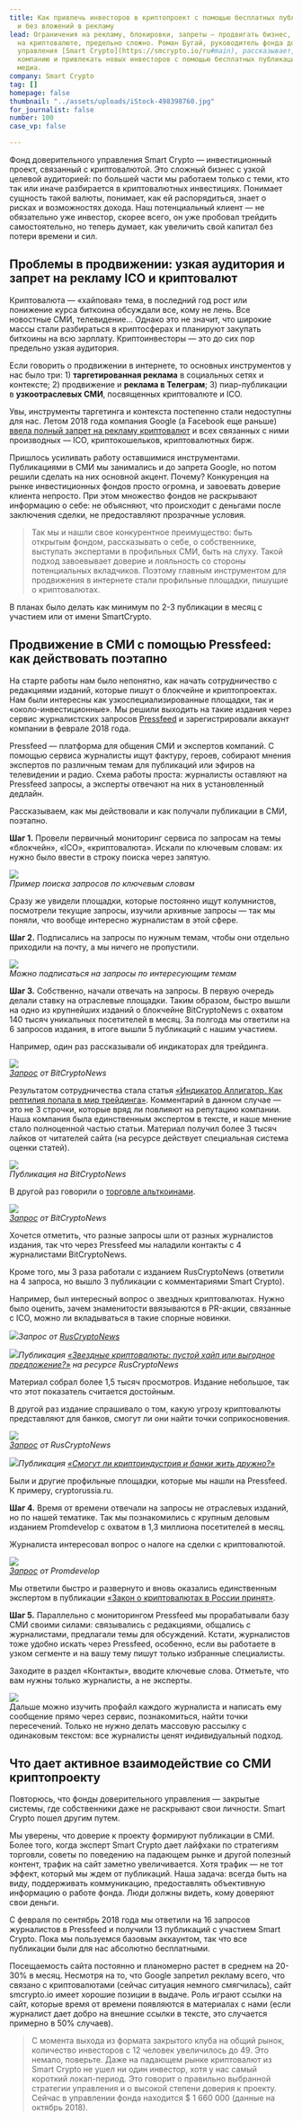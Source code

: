 ```yaml
---
title: Как привлечь инвесторов в криптопроект с помощью бесплатных публикаций в СМИ
  и без вложений в рекламу
lead: Ограничения на рекламу, блокировки, запреты — продвигать бизнес, основанный
  на криптовалюте, предельно сложно. Роман Бугай, руководитель фонда доверительного
  управления [Smart Crypto](https://smcrypto.io/ru#main), рассказывает, как развивать
  компанию и привлекать новых инвесторов с помощью бесплатных публикаций в отраслевых
  медиа.
company: Smart Crypto
tag: []
homepage: false
thumbnail: "../assets/uploads/iStock-498398760.jpg"
for_journalist: false
number: 100
case_vp: false

---
```

Фонд доверительного управления Smart Crypto — инвестиционный проект, связанный с криптовалютой. Это сложный бизнес с узкой целевой аудиторией: по большей части мы работаем только с теми, кто так или иначе разбирается в криптовалютных инвестициях. Понимает сущность такой валюты, понимает, как ей распорядиться, знает о рисках и возможностях дохода. Наш потенциальный клиент — не обязательно уже инвестор, скорее всего, он уже пробовал трейдить самостоятельно, но теперь думает, как увеличить свой капитал без потери времени и сил.

## Проблемы в продвижении: узкая аудитория и запрет на рекламу ICO и криптовалют

Криптовалюта — «хайповая» тема, в последний год рост или понижение курса биткоина обсуждали все, кому не лень. Все новостные СМИ, телевидение… Однако это не значит, что широкие массы стали разбираться в криптосферах и планируют закупать биткоины на всю зарплату. Криптоинвесторы — это до сих пор предельно узкая аудитория.

Если говорить о продвижении в интернете, то основных инструментов у нас было три: 1) **таргетированная реклама** в социальных сетях и контексте; 2) продвижение и **реклама в Телеграм**; 3) пиар-публикации в **узкоотраслевых СМИ**, посвященных криптовалюте и ICO.

Увы, инструменты таргетинга и контекста постепенно стали недоступны для нас. Летом 2018 года компания Google (а Facebook еще раньше) [ввела полный запрет на рекламу криптовалют](https://www.vedomosti.ru/technology/articles/2018/03/14/753477-google-zapretit-reklamu-kriptovalyut) и всех связанных с ними производных — ICO, криптокошельков, криптовалютных бирж.

Пришлось усиливать работу оставшимися инструментами. Публикациями в СМИ мы занимались и до запрета Google, но потом решили сделать на них основной акцент. Почему? Конкуренция на рынке инвестиционных фондов просто огромна, и завоевать доверие клиента непросто. При этом множество фондов не раскрывают информацию о себе: не объясняют, что происходит с деньгами после заключения сделки, не предоставляют прозрачные условия.

> Так мы и нашли свое конкурентное преимущество: быть открытым фондом, рассказывать о себе, о собственнике, выступать экспертами в профильных СМИ, быть на слуху. Такой подход завоевывает доверие и лояльность со стороны потенциальных вкладчиков. Поэтому главным инструментом для продвижения в интернете стали профильные площадки, пишущие о криптовалютах.

В планах было делать как минимум по 2-3 публикации в месяц с участием или от имени SmartCrypto.

## Продвижение в СМИ с помощью Pressfeed: как действовать поэтапно

На старте работы нам было непонятно, как начать сотрудничество с редакциями изданий, которые пишут о блокчейне и криптопроектах. Нам были интересны как узкоспециализированные площадки, так и «около-инвестиционные». Мы решили выходить на такие издания через сервис журналистских запросов [Pressfeed](https://pressfeed.ru/) и зарегистрировали аккаунт компании в феврале 2018 года.

Pressfeed — платформа для общения СМИ и экспертов компаний. С помощью сервиса журналисты ищут фактуру, героев, собирают мнения экспертов по различным темам для публикаций или эфиров на телевидении и радио. Схема работы проста: журналисты оставляют на Pressfeed запросы, а эксперты отвечают на них в установленный дедлайн.

Рассказываем, как мы действовали и как получали публикации в СМИ, поэтапно.

**Шаг 1.** Провели первичный мониторинг сервиса по запросам на темы «блокчейн», «ICO», «криптовалюта». Искали по ключевым словам: их нужно было ввести в строку поиска через запятую.

![](../assets/uploads/image4-4.png)  
_Пример поиска запросов по ключевым словам_

Сразу же увидели площадки, которые постоянно ищут колумнистов, посмотрели текущие запросы, изучили архивные запросы — так мы поняли, что вообще интересно журналистам в этой сфере.

**Шаг 2.** Подписались на запросы по нужным темам, чтобы они отдельно приходили на почту, а мы ничего не пропустили.

![](../assets/uploads/image1-5.png)  
_Можно подписаться на запросы по интересующим темам_

**Шаг 3.** Собственно, начали отвечать на запросы. В первую очередь делали ставку на отраслевые площадки. Таким образом, быстро вышли на одно из крупнейших изданий о блокчейне BitCryptoNews с охватом 140 тысяч уникальных посетителей в месяц. За полгода мы ответили на 6 запросов издания, в итоге вышли 5 публикаций с нашим участием.

Например, один раз рассказывали об индикаторах для трейдинга.

![](../assets/uploads/image2-3.png)  
[_Запрос_](https://pressfeed.ru/query/46025) _от BitCryptoNews_

Результатом сотрудничества стала статья [«Индикатор Аллигатор. Как рептилия попала в мир трейдинга»](https://bitcryptonews.ru/analytics/cryptocurrency/indikator-alligator-kak-reptiliya-popala-v-mir-trejdinga). Комментарий в данном случае — это не 3 строчки, которые вряд ли повлияют на репутацию компании. Наша компания была единственным экспертом в тексте, и наше мнение стало полноценной частью статьи. Материал получил более 3 тысяч лайков от читателей сайта (на ресурсе действует специальная система оценки статей).

![](../assets/uploads/image6-5.png)  
_Публикация на BitCryptoNews_

В другой раз говорили о [торговле альткоинами](https://bitcryptonews.ru/analytics/cryptocurrency/kak-torgovat-redkimi-kriptovalyutnyimi-parami).

![](../assets/uploads/image3-4.png)  
[_Запрос_](https://pressfeed.ru/query/45367) _от BitCryptoNews_

Хочется отметить, что разные запросы шли от разных журналистов издания, так что через Pressfeed мы наладили контакты с 4 журналистами BitCryptoNews.

Кроме того, мы 3 раза работали с изданием RusCryptoNews (ответили на 4 запроса, но вышло 3 публикации с комментариями Smart Crypto).

Например, был интересный вопрос о звездных криптовалютах. Нужно было оценить, зачем знаменитости ввязываются в PR-акции, связанные с ICO, можно ли вкладываться в такие спорные новинки.

![](../assets/uploads/image9-3.png)_Запрос от_ [_RusCryptoNews_](https://pressfeed.ru/query/42102)

![](../assets/uploads/image11-2.png)_Публикация_ [_«Звездные криптовалюты: пустой хайп или выгодное предложение?»_](http://ruscryptonews.ru/stat-i/zvezdnye-kriptovalyuty-pustoj-khajp-ili-vygodnoe-predlozhenie) _на ресурсе RusCryptoNews_

Материал собрал более 1,5 тысяч просмотров. Издание небольшое, так что этот показатель считается достойным.

В другой раз издание спрашивало о том, какую угрозу криптовалюты представляют для банков, смогут ли они найти точки соприкосновения.

![](../assets/uploads/image8-4.png)  
[_Запрос_](https://pressfeed.ru/query/45012) _от RusCryptoNews_

![](../assets/uploads/image10-3.png)_Публикация_ [_«Смогут ли криптоиндустрия и банки жить дружно?»_](http://ruscryptonews.ru/stat-i/smogut-li-kriptoindustriya-i-banki-zhit-druzhno)

Были и другие профильные площадки, которые мы нашли на Pressfeed. К примеру, cryptorussia.ru.

**Шаг 4.** Время от времени отвечали на запросы не отраслевых изданий, но по нашей тематике. Так мы познакомились с крупным деловым изданием Promdevelop с охватом в 1,3 миллиона посетителей в месяц.

Журналиста интересовал вопрос о налоге на сделки с криптовалютой.

![](../assets/uploads/image5-5.png)  
[_Запрос_](https://pressfeed.ru/query/42457) _от Promdevelop_

Мы ответили быстро и развернуто и вновь оказались единственным экспертом в публикации [«Закон о криптовалютах в России принят»](https://promdevelop.ru/news/zakon-o-kriptovalyutah-v-rossii-nalogooblozhenie-kriptovalyut/).

**Шаг 5.** Параллельно с мониторингом Pressfeed мы прорабатывали базу СМИ своими силами: связывались с редакциями, общались с журналистами, предлагали темы для обсуждений. Кстати, журналистов тоже удобно искать через Pressfeed, особенно, если вы работаете в узком сегменте и на вашу тему пишут только избранные специалисты.

Заходите в раздел «Контакты», вводите ключевые слова. Отметьте, что вам нужны только журналисты, а не эксперты.

![](../assets/uploads/image7.jpg)  
Дальше можно изучить профайл каждого журналиста и написать ему сообщение прямо через сервис, познакомиться, найти точки пересечений. Только не нужно делать массовую рассылку с одинаковым текстом: все журналисты ценят индивидуальный подход.

## Что дает активное взаимодействие со СМИ криптопроекту

Повторюсь, что фонды доверительного управления — закрытые системы, где собственники даже не раскрывают свои личности. Smart Crypto пошел другим путем.

Мы уверены, что доверие к проекту формируют публикации в СМИ. Более того, когда эксперт Smart Crypto дает лайфхаки по стратегиям торговли, советы по поведению на падающем рынке и другой полезный контент, трафик на сайт заметно увеличивается. Хотя трафик — не тот эффект, который мы ждем от публикаций. Наша задача: всегда быть на виду, поддерживать коммуникацию, предоставлять объективную информацию о работе фонда. Люди должны видеть, кому доверяют свои деньги.

С февраля по сентябрь 2018 года мы ответили на 16 запросов журналистов в Pressfeed и получили 13 публикаций с участием Smart Crypto. Пока мы пользуемся базовым аккаунтом, так что все публикации были для нас абсолютно бесплатными.

Посещаемость сайта постоянно и планомерно растет в среднем на 20-30% в месяц. Несмотря на то, что Google запретил рекламу всего, что связано с криптовалютами (сейчас ситуация немного смягчилась), сайт smcrypto.io имеет хорошие позиции в выдаче. Роль играют ссылки на сайт, которые время от времени появляются в материалах с нами (если журналист дает добро на внешние ссылки в тексте, это случается примерно в 50% случаев).

> С момента выхода из формата закрытого клуба на общий рынок, количество инвесторов с 12 человек увеличилось до 49. Это немало, поверьте. Даже на падающем рынке криптовалют из Smart Crypto не ушел ни один инвестор, хотя у нас самый короткий локап-период. Это говорит о правильно выбранной стратегии управления и о высокой степени доверия к проекту. Сейчас в управлении фонда находится $ 1 660 000 (данные на октябрь 2018).

